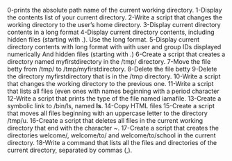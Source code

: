 0-prints the absolute path name of the current working directory.
1-Display the contents list of your current directory.
2-Write a script that changes the working directory to the user’s home directory.
3-Display current directory contents in a long format
4-Display current directory contents, including hidden files (starting with .). Use the long format.
5-Display current directory contents with long format with with user and group IDs displayed numerically And hidden files (starting with .)
6-Create a script that creates a directory named myfirstdirectory in the /tmp/ directory.
7-Move the file betty from /tmp/ to /tmp/myfirstdirectory.
8-Delete the file betty
9-Delete the directory myfirstdirectory that is in the /tmp directory.
10-Write a script that changes the working directory to the previous one.
11-Write a script that lists all files (even ones with names beginning with a period character
12-Write a script that prints the type of the file named iamafile.
13-Create a symbolic link to /bin/ls, named __ls__.
14-Copy HTML files
15-Create a script that moves all files beginning with an uppercase letter to the directory /tmp/u.
16-Create a script that deletes all files in the current working directory that end with the character ~.
17-Create a script that creates the directories welcome/, welcome/to/ and welcome/to/school in the current directory.
18-Write a command that lists all the files and directories of the current directory, separated by commas (,).
